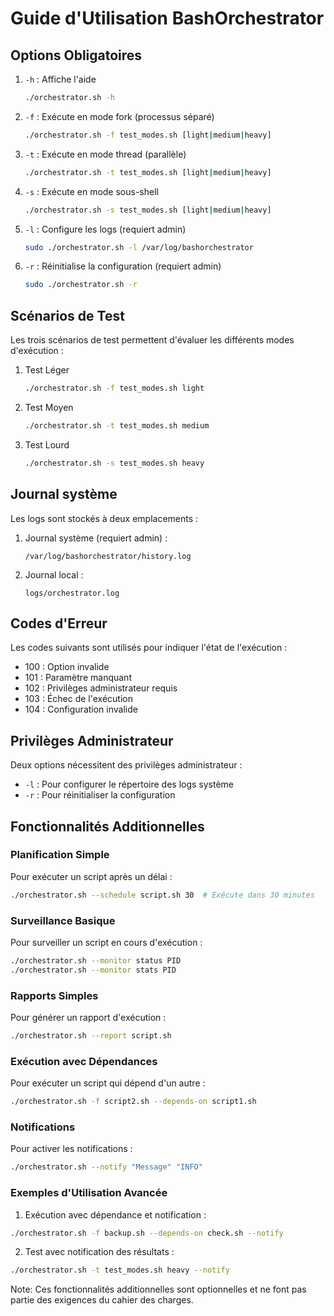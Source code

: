 # Guide d'Utilisation BashOrchestrator

## Options Obligatoires

1. `-h` : Affiche l'aide
   ```bash
   ./orchestrator.sh -h
   ```

2. `-f` : Exécute en mode fork (processus séparé)
   ```bash
   ./orchestrator.sh -f test_modes.sh [light|medium|heavy]
   ```

3. `-t` : Exécute en mode thread (parallèle)
   ```bash
   ./orchestrator.sh -t test_modes.sh [light|medium|heavy]
   ```

4. `-s` : Exécute en mode sous-shell
   ```bash
   ./orchestrator.sh -s test_modes.sh [light|medium|heavy]
   ```

5. `-l` : Configure les logs (requiert admin)
   ```bash
   sudo ./orchestrator.sh -l /var/log/bashorchestrator
   ```

6. `-r` : Réinitialise la configuration (requiert admin)
   ```bash
   sudo ./orchestrator.sh -r
   ```

## Scénarios de Test

Les trois scénarios de test permettent d'évaluer les différents modes d'exécution :

1. Test Léger
   ```bash
   ./orchestrator.sh -f test_modes.sh light
   ```

2. Test Moyen
   ```bash
   ./orchestrator.sh -t test_modes.sh medium
   ```

3. Test Lourd
   ```bash
   ./orchestrator.sh -s test_modes.sh heavy
   ```
## Journal système

Les logs sont stockés à deux emplacements :
1. Journal système (requiert admin) :
   ```
   /var/log/bashorchestrator/history.log
   ```

2. Journal local :
   ```
   logs/orchestrator.log
   ```

## Codes d'Erreur
Les codes suivants sont utilisés pour indiquer l'état de l'exécution :

- 100 : Option invalide
- 101 : Paramètre manquant
- 102 : Privilèges administrateur requis
- 103 : Échec de l'exécution
- 104 : Configuration invalide

## Privilèges Administrateur

Deux options nécessitent des privilèges administrateur :
- `-l` : Pour configurer le répertoire des logs système
- `-r` : Pour réinitialiser la configuration

## Fonctionnalités Additionnelles

### Planification Simple
Pour exécuter un script après un délai :
```bash
./orchestrator.sh --schedule script.sh 30  # Exécute dans 30 minutes
```

### Surveillance Basique
Pour surveiller un script en cours d'exécution :
```bash
./orchestrator.sh --monitor status PID
./orchestrator.sh --monitor stats PID
```

### Rapports Simples
Pour générer un rapport d'exécution :
```bash
./orchestrator.sh --report script.sh
```

### Exécution avec Dépendances
Pour exécuter un script qui dépend d'un autre :
```bash
./orchestrator.sh -f script2.sh --depends-on script1.sh
```

### Notifications
Pour activer les notifications :
```bash
./orchestrator.sh --notify "Message" "INFO"
```

### Exemples d'Utilisation Avancée

1. Exécution avec dépendance et notification :
```bash
./orchestrator.sh -f backup.sh --depends-on check.sh --notify
```

2. Test avec notification des résultats :
```bash
./orchestrator.sh -t test_modes.sh heavy --notify
```

Note: Ces fonctionnalités additionnelles sont optionnelles et ne font pas partie des exigences du cahier des charges.
